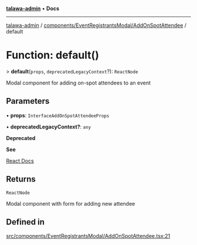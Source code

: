 [**talawa-admin**](../../../../README.md) • **Docs**

***

[talawa-admin](../../../../modules.md) / [components/EventRegistrantsModal/AddOnSpotAttendee](../README.md) / default

# Function: default()

\> **default**(`props`, `deprecatedLegacyContext`?): `ReactNode`

Modal component for adding on-spot attendees to an event

## Parameters

• **props**: `InterfaceAddOnSpotAttendeeProps`

• **deprecatedLegacyContext?**: `any`

**Deprecated**

**See**

[React Docs](https://legacy.reactjs.org/docs/legacy-context.html#referencing-context-in-lifecycle-methods)

## Returns

`ReactNode`

Modal component with form for adding new attendee

## Defined in

[src/components/EventRegistrantsModal/AddOnSpotAttendee.tsx:21](https://github.com/PalisadoesFoundation/talawa-admin/blob/7a991b3aa824070bd53d6367f1ce7f072321af88/src/components/EventRegistrantsModal/AddOnSpotAttendee.tsx#L21)
